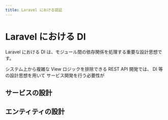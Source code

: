 ```yaml
---
title: Laravel における認証
---
```


# Laravel における DI

Laravel における DI は、モジュール間の依存関係を処理する重要な設計思想です。

システム上から複雑な View ロジックを排除できる REST API 開発では、
DI 等の設計思想を用いて サービス開発を行う必要性が

## サービスの設計

## エンティティの設計

